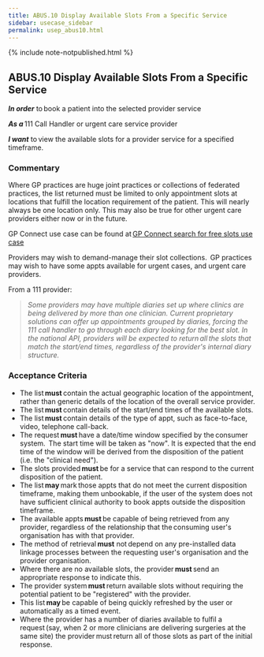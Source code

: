 ```yaml
---
title: ABUS.10 Display Available Slots From a Specific Service
sidebar: usecase_sidebar
permalink: usep_abus10.html
---
```

{% include note-notpublished.html %}

## ABUS.10 Display Available Slots From a Specific Service
**_In order_** to book a patient into the selected provider service 

**_As a_** 111 Call Handler or urgent care service provider 

**_I want_** to view the available slots for a provider service for a specified timeframe.

### Commentary 
Where GP practices are huge joint practices or collections of federated practices, the list returned must be limited to only appointment slots at locations that fulfill the location requirement of the patient. This will nearly always be one location only. This may also be true for other urgent care providers either now or in the future.

GP Connect use case can be found at <a href="https://nhsconnect.github.io/gpconnect/appointments_use_case_search_for_free_slots.html" target=_blank>GP Connect search for free slots use case</a>

Providers may wish to demand-manage their slot collections.  GP practices may wish to have some appts available for urgent cases, and urgent care providers. 

From a 111 provider:
>_Some providers may have multiple diaries set up where clinics are being delivered by more than one clinician.
>Current proprietary solutions can offer up appointments grouped by diaries, forcing the 111 call handler to go through each diary looking for the best slot. In the national API, providers will be expected to return all the slots that match the start/end times, regardless of the provider's internal diary structure._ 

### Acceptance Criteria 
* The list **must** contain the actual geographic location of the appointment, rather than generic details of the location of the overall service provider. 
* The list **must** contain details of the start/end times of the available slots. 
* The list **must** contain details of the type of appt, such as face-to-face, video, telephone call-back. 
* The request **must** have a date/time window specified by the consumer system.  The start time will be taken as "now". It is expected that the end time of the window will be derived from the disposition of the patient (i.e. the "clinical need").
* The slots provided **must** be for a service that can respond to the current disposition of the patient. 
* The list **may** mark those appts that do not meet the current disposition timeframe, making them unbookable, if the user of the system does not have sufficient clinical authority to book appts outside the disposition timeframe. 
* The available appts **must** be capable of being retrieved from any provider, regardless of the relationship that the consuming user's organisation has with that provider. 
* The method of retrieval **must** not depend on any pre-installed data linkage processes between the requesting user's organisation and the provider organisation. 
* Where there are no available slots, the provider **must** send an appropriate response to indicate this. 
* The provider system **must** return available slots without requiring the potential patient to be "registered" with the provider. 
* This list **may** be capable of being quickly refreshed by the user or automatically as a timed event. 
* Where the provider has a number of diaries available to fulfil a request (say, when 2 or more clinicians are delivering surgeries at the same site) the provider must return all of those slots as part of the initial response. 
